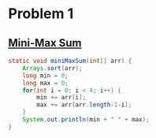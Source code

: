 # Problem 1

## [Mini-Max Sum](https://www.hackerrank.com/challenges/mini-max-sum/problem)
```java
static void miniMaxSum(int[] arr) {
    Arrays.sort(arr);
    long min = 0;
    long max = 0;
    for(int i = 0; i < 4; i++) {
        min += arr[i];
        max += arr[arr.length-1-i];
    }
    System.out.println(min + " " + max);
}
```
